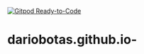 [![Gitpod Ready-to-Code](https://img.shields.io/badge/Gitpod-Ready--to--Code-blue?logo=gitpod)](https://gitpod.io/#https://github.com/dariobotas/dariobotas.github.io/Curriculo/index.html) 

# dariobotas.github.io-